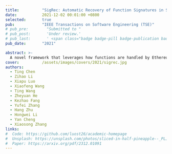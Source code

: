 ```yaml
---
title:          "SigRec: Automatic Recovery of Function Signatures in Smart Contracts"
date:           2021-12-02 00:01:00 +0800
selected:       true
pub:            "IEEE Transactions on Software Engineering (TSE)"
# pub_pre:        "Submitted to "
# pub_post:       'Under review.'
# pub_last:       ' <span class="badge badge-pill badge-publication badge-success">Spotlight</span>'
pub_date:       "2021"

abstract: >-
  A novel framework that leverages how functions are handled by Ethereum virtual machine to automatically recover function signatures from contract bytecode.
cover:          /assets/images/covers/2021/sigrec.jpg
authors:
  - Ting Chen
  - Zihao Li
  - Xiapu Luo
  - Xiaofeng Wang
  - Ting Wang
  - Zheyuan He
  - Kezhao Fang
  - Yufei Zhang
  - Hang Zhu
  - Hongwei Li
  - Yan Cheng
  - Xiaosong Zhang
links:
#  Code: https://github.com/luost26/academic-homepage
#  Unsplash: https://unsplash.com/photos/sliced-in-half-pineapple--_PLJZmHZzk
#  Paper: https://arxiv.org/pdf/2312.01091
---
```

